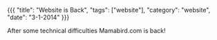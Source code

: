 ﻿{{{
  "title": "Website is Back",
  "tags": ["website"],
  "category": "website",
  "date": "3-1-2014"
}}}

After some technical difficulties Mamabird.com is back!
